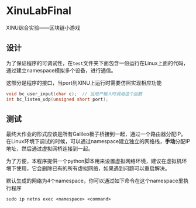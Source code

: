# XinuLabFinal

XINU综合实验——区块链小游戏

## 设计

为了保证程序的可调试性，在`test`文件夹下面包含一份运行在Linux上面的代码，通过建立namespace模拟多个设备，进行通信。

这部分是程序的接口，当port到XINU上运行时需要仿照实现相应功能

```c
void bc_user_input(char c);  // 当用户输入时调用这个函数
int bc_listen_udp(unsigned short port);
```

## 测试

最终大作业的形式应该是所有Galileo板子桥接到一起，通过一个路由器分配IP。在Linux环境下调试的时候，可以通过namespace建立独立的网络栈，**手动**分配IP地址，然后通过虚拟网桥连接到一起。

为了方便，本程序提供一个python脚本用来设置虚拟网络环境，建议在虚拟机环境下使用，它会删除已有的所有虚拟网络，如果遇到问题可以重启解决。

默认生成的网络为4个namespace，你可以通过如下命令在这个namespace里执行程序

```shell
sudo ip netns exec <namespace> <command>
```
